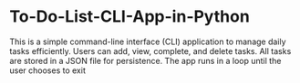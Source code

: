 # To-Do-List-CLI-App-in-Python
This is a simple command-line interface (CLI) application to manage daily tasks efficiently. Users can add, view, complete, and delete tasks. All tasks are stored in a JSON file for persistence. The app runs in a loop until the user chooses to exit
